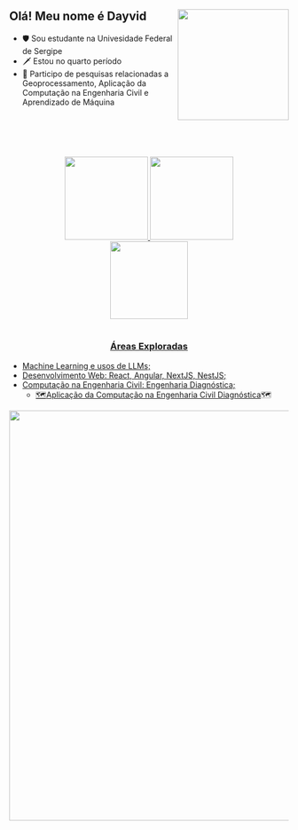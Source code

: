 
## Olá! Meu nome é Dayvid <img align="right" src="https://user-images.githubusercontent.com/77745454/153294700-39b68079-4c4f-4129-a115-ec65be6b4a25.png" width="200" />

- 🛡️ Sou estudante na Univesidade Federal de Sergipe
- 🗡️ Estou no quarto período
- 🔬 Participo de pesquisas relacionadas a Geoprocessamento, Aplicação da Computação na Engenharia Civil e Aprendizado de Máquina


#
<br>
<br>
<br>
 <div align="center">
 <a href="#">
  <img height="150em" src="https://github-readme-stats.vercel.app/api?username=kamatashi&show_icons=true&theme=github_dark&include_all_commits=true&count_private=true"/>
  <img height="150em" src="https://github-readme-stats.vercel.app/api/top-langs/?username=kamatashi&layout=compact&langs_count=8&theme=github_dark"/><br>
  <img align="Escudo_Familia_Santana" src="https://user-images.githubusercontent.com/77745454/153318783-aa0d4001-6955-4848-90f9-ca5e3e66214c.png" width="140" />
   
</div> 

#
<h3 align="center">Áreas Exploradas</h3>
<ul>
 <li>
  Machine Learning e usos de LLMs;
 </li>
 <li>
  Desenvolvimento Web: React, Angular, NextJS, NestJS;
 </li>
 <li>
  Computação na Engenharia Civil: Engenharia Diagnóstica;
  <ul>
   <li>
     🗺️<a href="https://medium.com/@dayvidsan/aplica%C3%A7%C3%A3o-da-computa%C3%A7%C3%A3o-na-engenharia-civil-diagn%C3%B3stica-64a0efb464dc" target="_blank">Aplicação da Computação na Engenharia Civil Diagnóstica</a>🗺️
   </li>
  </ul>
 </li>
</ul>

 <div align="center">
  <img align="Pirate" src="https://images-wixmp-ed30a86b8c4ca887773594c2.wixmp.com/f/6fe91322-e36d-4aca-8d83-41904f9e429f/df59xdq-bd889872-e6eb-45d6-bf03-a00e8e2ec8a0.gif?token=eyJ0eXAiOiJKV1QiLCJhbGciOiJIUzI1NiJ9.eyJzdWIiOiJ1cm46YXBwOjdlMGQxODg5ODIyNjQzNzNhNWYwZDQxNWVhMGQyNmUwIiwiaXNzIjoidXJuOmFwcDo3ZTBkMTg4OTgyMjY0MzczYTVmMGQ0MTVlYTBkMjZlMCIsIm9iaiI6W1t7InBhdGgiOiJcL2ZcLzZmZTkxMzIyLWUzNmQtNGFjYS04ZDgzLTQxOTA0ZjllNDI5ZlwvZGY1OXhkcS1iZDg4OTg3Mi1lNmViLTQ1ZDYtYmYwMy1hMDBlOGUyZWM4YTAuZ2lmIn1dXSwiYXVkIjpbInVybjpzZXJ2aWNlOmZpbGUuZG93bmxvYWQiXX0.tyNW1SqYXkOCRY6tQFkSOLDvJwd1ooOsQGMfWMhnbHM" width="740" />   
</div>

